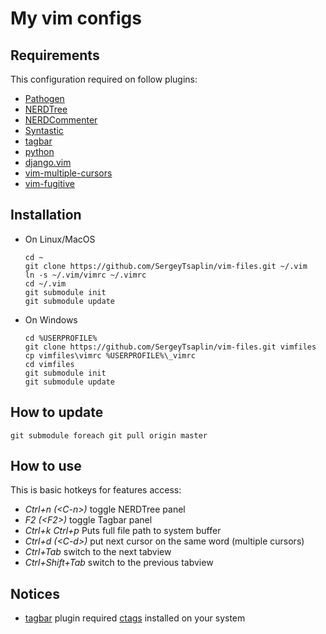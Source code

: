 My vim configs
==============

Requirements
------------

This configuration required on follow plugins:
  * [Pathogen](https://github.com/tpope/vim-pathogen)
  * [NERDTree](https://github.com/scrooloose/nerdtree)
  * [NERDCommenter](https://github.com/scrooloose/nerdcommenter)
  * [Syntastic](https://github.com/scrooloose/syntastic)
  * [tagbar](https://github.com/majutsushi/tagbar)
  * [python](https://github.com/vim-scripts/python.vim)
  * [django.vim](https://github.com/vim-scripts/django.vim)
  * [vim-multiple-cursors](https://github.com/terryma/vim-multiple-cursors)
  * [vim-fugitive](https://github.com/tpope/vim-fugitive)

Installation
------------

  * On Linux/MacOS

        cd ~
        git clone https://github.com/SergeyTsaplin/vim-files.git ~/.vim
        ln -s ~/.vim/vimrc ~/.vimrc
        cd ~/.vim
        git submodule init
        git submodule update

  * On Windows

        cd %USERPROFILE%
        git clone https://github.com/SergeyTsaplin/vim-files.git vimfiles
        cp vimfiles\vimrc %USERPROFILE%\_vimrc
        cd vimfiles
        git submodule init
        git submodule update

How to update
-------------

    git submodule foreach git pull origin master

How to use
----------

This is basic hotkeys for features access:

* _Ctrl+n (&lt;C-n&gt;)_ toggle NERDTree panel
* _F2 (&lt;F2&gt;)_ toggle Tagbar panel
* _Ctrl+k Ctrl+p_ Puts full file path to system buffer
* _Ctrl+d (&lt;C-d&gt;)_ put next cursor on the same word (multiple cursors)
* _Ctrl+Tab_ switch to the next tabview
* _Ctrl+Shift+Tab_ switch to the previous tabview

Notices
-------

* [tagbar](https://github.com/majutsushi/tagbar) plugin required [ctags](http://ctags.sourceforge.net/) installed on your system
